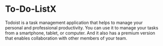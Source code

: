 # To-Do-ListX
Todoist is a task management application that helps to manage your personal and professional productivity. You can use it to manage your tasks from a smartphone, tablet, or computer. And it also has a premium version that enables collaboration with other members of your team.
